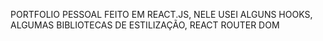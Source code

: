 PORTFOLIO PESSOAL FEITO EM REACT.JS, NELE USEI ALGUNS HOOKS, ALGUMAS BIBLIOTECAS DE ESTILIZAÇÃO, REACT ROUTER DOM
